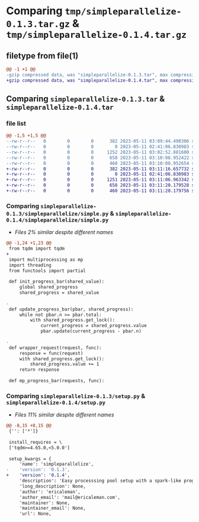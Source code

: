 # Comparing `tmp/simpleparallelize-0.1.3.tar.gz` & `tmp/simpleparallelize-0.1.4.tar.gz`

## filetype from file(1)

```diff
@@ -1 +1 @@
-gzip compressed data, was "simpleparallelize-0.1.3.tar", max compression
+gzip compressed data, was "simpleparallelize-0.1.4.tar", max compression
```

## Comparing `simpleparallelize-0.1.3.tar` & `simpleparallelize-0.1.4.tar`

### file list

```diff
@@ -1,5 +1,5 @@
--rw-r--r--   0        0        0      382 2023-05-11 03:09:44.498306 simpleparallelize-0.1.3/pyproject.toml
--rw-r--r--   0        0        0        0 2023-05-11 02:41:06.830983 simpleparallelize-0.1.3/simpleparallelize/__init__.py
--rw-r--r--   0        0        0     1252 2023-05-11 03:02:52.881600 simpleparallelize-0.1.3/simpleparallelize/simple.py
--rw-r--r--   0        0        0      658 2023-05-11 03:10:08.952422 simpleparallelize-0.1.3/setup.py
--rw-r--r--   0        0        0      460 2023-05-11 03:10:08.952654 simpleparallelize-0.1.3/PKG-INFO
+-rw-r--r--   0        0        0      382 2023-05-11 03:11:16.657732 simpleparallelize-0.1.4/pyproject.toml
+-rw-r--r--   0        0        0        0 2023-05-11 02:41:06.830983 simpleparallelize-0.1.4/simpleparallelize/__init__.py
+-rw-r--r--   0        0        0     1251 2023-05-11 03:11:06.963342 simpleparallelize-0.1.4/simpleparallelize/simple.py
+-rw-r--r--   0        0        0      658 2023-05-11 03:11:20.179528 simpleparallelize-0.1.4/setup.py
+-rw-r--r--   0        0        0      460 2023-05-11 03:11:20.179756 simpleparallelize-0.1.4/PKG-INFO
```

### Comparing `simpleparallelize-0.1.3/simpleparallelize/simple.py` & `simpleparallelize-0.1.4/simpleparallelize/simple.py`

 * *Files 2% similar despite different names*

```diff
@@ -1,24 +1,23 @@
 from tqdm import tqdm
+
 import multiprocessing as mp
 import threading
 from functools import partial
 
 def init_progress_bar(shared_value):
     global shared_progress
     shared_progress = shared_value
 
-
 def update_progress_bar(pbar, shared_progress):
     while not pbar.n >= pbar.total:
         with shared_progress.get_lock():
             current_progress = shared_progress.value
             pbar.update(current_progress - pbar.n)
 
-
 def wrapper_request(request, func):
     response = func(request)
     with shared_progress.get_lock():
         shared_progress.value += 1
     return response
 
 def mp_progress_bar(requests, func):
```

### Comparing `simpleparallelize-0.1.3/setup.py` & `simpleparallelize-0.1.4/setup.py`

 * *Files 11% similar despite different names*

```diff
@@ -8,15 +8,15 @@
 {'': ['*']}
 
 install_requires = \
 ['tqdm>=4.65.0,<5.0.0']
 
 setup_kwargs = {
     'name': 'simpleparallelize',
-    'version': '0.1.3',
+    'version': '0.1.4',
     'description': 'Easy processsing pool setup with a spark-like progress bar',
     'long_description': None,
     'author': 'ericaleman',
     'author_email': 'mail@ericaleman.com',
     'maintainer': None,
     'maintainer_email': None,
     'url': None,
```

